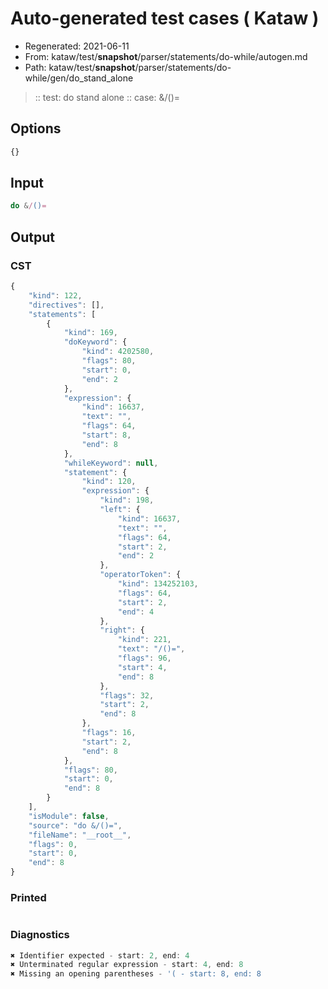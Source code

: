 # Auto-generated test cases ( Kataw )
- Regenerated: 2021-06-11
- From: kataw/test/__snapshot__/parser/statements/do-while/autogen.md
- Path: kataw/test/__snapshot__/parser/statements/do-while/gen/do_stand_alone
> :: test: do stand alone
> :: case: &/()=
## Options

`````js
{}
`````
## Input

`````js
do &/()=
`````
## Output

### CST

```javascript
{
    "kind": 122,
    "directives": [],
    "statements": [
        {
            "kind": 169,
            "doKeyword": {
                "kind": 4202580,
                "flags": 80,
                "start": 0,
                "end": 2
            },
            "expression": {
                "kind": 16637,
                "text": "",
                "flags": 64,
                "start": 8,
                "end": 8
            },
            "whileKeyword": null,
            "statement": {
                "kind": 120,
                "expression": {
                    "kind": 198,
                    "left": {
                        "kind": 16637,
                        "text": "",
                        "flags": 64,
                        "start": 2,
                        "end": 2
                    },
                    "operatorToken": {
                        "kind": 134252103,
                        "flags": 64,
                        "start": 2,
                        "end": 4
                    },
                    "right": {
                        "kind": 221,
                        "text": "/()=",
                        "flags": 96,
                        "start": 4,
                        "end": 8
                    },
                    "flags": 32,
                    "start": 2,
                    "end": 8
                },
                "flags": 16,
                "start": 2,
                "end": 8
            },
            "flags": 80,
            "start": 0,
            "end": 8
        }
    ],
    "isModule": false,
    "source": "do &/()=",
    "fileName": "__root__",
    "flags": 0,
    "start": 0,
    "end": 8
}
```

### Printed

```javascript

```

### Diagnostics

```javascript
✖ Identifier expected - start: 2, end: 4
✖ Unterminated regular expression - start: 4, end: 8
✖ Missing an opening parentheses - '( - start: 8, end: 8

```

